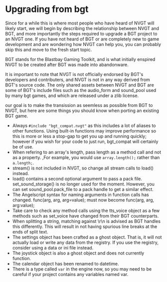 # Upgrading from bgt
Since for a while this is where most people who have heard of NVGT will likely start, we will begin by describing the relationship between NVGT and BGT, and more importantly the steps required to upgrade a BGT project to an NVGT one. If you have not heard of BGT or are completely new to game development and are wondering how NVGT can help you, you can probably skip this and move to the fresh start topic.

BGT stands for the Blastbay Gaming Toolkit, and is what initially enspired NVGT to be created after BGT was made into abandonware.

It is important to note that NVGT is not officially endorsed by BGT's developers and contributers, and NVGT is not in any way derived from BGT's source code. The only shared assets between NVGT and BGT are some of BGT's include files such as the audio_form and sound_pool used by many bgt games, and which are released under a zlib license.

our goal is to make the transission as seemless as possible from BGT to NVGT, but here are some things you should know when porting an existing BGT game.

* Always `#include "bgt_compat.nvgt"` as this includes a lot of aliases to other functions. Using built-in functions may improve performance so this is more or less a stop-gap to get you up and running quickly; however if you wish for your code to just run, bgt_compat will certainly be of use.
* When refering to an array's length, pass length as a method call and not as a property. ,For example, you would use `array.length();` rather than `a.length;`.
* stream() is not included in NVGT, so change all stream calls to load() instead.
* load() contains a second optional argument to pass a pack file. set_sound_storage() is no longer used for the moment. However, you can set sound_pool.pack_file to a pack handle to get a similar effect.
* The Angelscript syntax for naming arguments in function calls has changed. func(arg, arg, arg=value); must now become func(arg, arg, arg:value);
* Take care to check any method calls using the tts_voice object as a few methods such as set_voice have changed from their BGT counterparts.
* When splitting a string, matching against \r\n is advised as BGT handles this differently. This will result in not having spurious line breaks at the ends of split text.
* The settings object has been crafted as a ghost object. That is, it will not actually load or write any data from the registry. If you use the registry, consider using a data or ini file instead.
* The joystick object is also a ghost object and does not currently function.
* The calendar object has been renamed to datetime.
* There is a type called `var` in the engine now, so you may need to be careful if your project contains any variables named var.
